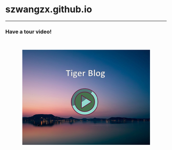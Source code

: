 <h1>szwangzx.github.io</h1>

<hr>
<h3>Have a tour video!</h3>
<div style="text-align: center;">
<br>

[![video](/MD/video.png "video")](/MD/tour.mp4)

<br>
</div>
